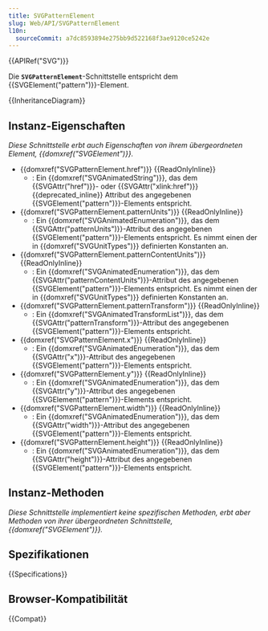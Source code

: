 ```yaml
---
title: SVGPatternElement
slug: Web/API/SVGPatternElement
l10n:
  sourceCommit: a7dc8593894e275bb9d522168f3ae9120ce5242e
---
```


{{APIRef("SVG")}}

Die **`SVGPatternElement`**-Schnittstelle entspricht dem {{SVGElement("pattern")}}-Element.

{{InheritanceDiagram}}

## Instanz-Eigenschaften

_Diese Schnittstelle erbt auch Eigenschaften von ihrem übergeordneten Element, {{domxref("SVGElement")}}._

- {{domxref("SVGPatternElement.href")}} {{ReadOnlyInline}}
  - : Ein {{domxref("SVGAnimatedString")}}, das dem {{SVGAttr("href")}}- oder {{SVGAttr("xlink:href")}} {{deprecated_inline}} Attribut des angegebenen {{SVGElement("pattern")}}-Elements entspricht.
- {{domxref("SVGPatternElement.patternUnits")}} {{ReadOnlyInline}}
  - : Ein {{domxref("SVGAnimatedEnumeration")}}, das dem {{SVGAttr("patternUnits")}}-Attribut des angegebenen {{SVGElement("pattern")}}-Elements entspricht. Es nimmt einen der in {{domxref("SVGUnitTypes")}} definierten Konstanten an.
- {{domxref("SVGPatternElement.patternContentUnits")}} {{ReadOnlyInline}}
  - : Ein {{domxref("SVGAnimatedEnumeration")}}, das dem {{SVGAttr("patternContentUnits")}}-Attribut des angegebenen {{SVGElement("pattern")}}-Elements entspricht. Es nimmt einen der in {{domxref("SVGUnitTypes")}} definierten Konstanten an.
- {{domxref("SVGPatternElement.patternTransform")}} {{ReadOnlyInline}}
  - : Ein {{domxref("SVGAnimatedTransformList")}}, das dem {{SVGAttr("patternTransform")}}-Attribut des angegebenen {{SVGElement("pattern")}}-Elements entspricht.
- {{domxref("SVGPatternElement.x")}} {{ReadOnlyInline}}
  - : Ein {{domxref("SVGAnimatedEnumeration")}}, das dem {{SVGAttr("x")}}-Attribut des angegebenen {{SVGElement("pattern")}}-Elements entspricht.
- {{domxref("SVGPatternElement.y")}} {{ReadOnlyInline}}
  - : Ein {{domxref("SVGAnimatedEnumeration")}}, das dem {{SVGAttr("y")}}-Attribut des angegebenen {{SVGElement("pattern")}}-Elements entspricht.
- {{domxref("SVGPatternElement.width")}} {{ReadOnlyInline}}
  - : Ein {{domxref("SVGAnimatedEnumeration")}}, das dem {{SVGAttr("width")}}-Attribut des angegebenen {{SVGElement("pattern")}}-Elements entspricht.
- {{domxref("SVGPatternElement.height")}} {{ReadOnlyInline}}
  - : Ein {{domxref("SVGAnimatedEnumeration")}}, das dem {{SVGAttr("height")}}-Attribut des angegebenen {{SVGElement("pattern")}}-Elements entspricht.

## Instanz-Methoden

_Diese Schnittstelle implementiert keine spezifischen Methoden, erbt aber Methoden von ihrer übergeordneten Schnittstelle, {{domxref("SVGElement")}}._

## Spezifikationen

{{Specifications}}

## Browser-Kompatibilität

{{Compat}}
